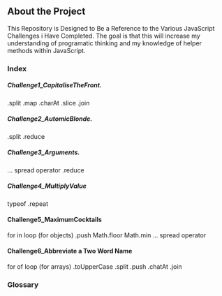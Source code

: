 ## About the Project

 This Repository is Designed to Be a Reference to the Various JavaScript Challenges i Have Completed. The goal is that this will increase my understanding of programatic thinking and my knowledge of helper methods within JavaScript. 

 ### Index 

 ##### Challenge1_CapitaliseTheFront.
 .split
 .map 
 .charAt
 .slice 
 .join 

 ##### Challenge2_AutomicBlonde. 

.split 
.reduce 

##### Challenge3_Arguments. 

... spread operator 
.reduce 

##### Challenge4_MultiplyValue 

typeof 
.repeat 

#### Challenge5_MaximumCocktails

for in loop (for objects)
.push
Math.floor 
Math.min 
... spread operator

#### Challenge6_Abbreviate a Two Word Name

for of loop (for arrays)
.toUpperCase
.split
.push
.chatAt
.join


### Glossary 
